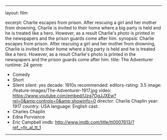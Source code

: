 ---

layout: film

excerpt: Charlie escapes from prison. After rescuing a girl and her mother from drowning, Charlie is invited to their home where a big party is held and he is treated like a hero. However, as a result Charlie's photo is printed in the newspapers and the prison guards come after him.
synopsis: Charlie escapes from prison. After rescuing a girl and her mother from drowning, Charlie is invited to their home where a big party is held and he is treated like a hero. However, as a result Charlie's photo is printed in the newspapers and the prison guards come after him.
title: The Adventurer
runtime: 24
genre: 
- Comedy
- Short
- Silent
silent: yes
decade: 1910s
recommended: 
editors-rating: 3.5
image:  /feature-images/The-Adventurer-1917.jpg
video: https://www.youtube.com/embed/Uzg7OgJJXEw?rel=0&amp;controls=0&amp;showinfo=0
director: Charlie Chaplin
year: 1917
country: USA
language: English
cast:
- Charles Chaplin
- Edna Purviance
- Eric Campbell
imdb: http://www.imdb.com/title/tt0007613/?ref_=fn_al_tt_1

---